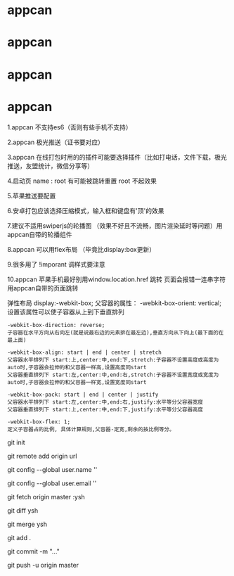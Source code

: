 # appcan
# appcan
# appcan
# appcan


1.appcan 不支持es6（否则有些手机不支持）

2.appcan 极光推送（证书要对应）

3.appcan 在线打包时用的的插件可能要选择插件（比如打电话，文件下载，极光推送，友盟统计，微信分享等）

4.启动页 name : root 有可能被跳转重置 root 不起效果

5.苹果推送要配置 
<config desc="" type="ENTITLEMENTS">
  <entitlement type="apns"></entitlement>
</config> 

6.安卓打包应该选择压缩模式，输入框和键盘有'顶'的效果

7.建议不适用swiperjs的轮播图 （效果不好且不流畅，图片渲染延时等问题）用appcan自带的轮播组件

8.appcan 可以用flex布局 （毕竟比display:box更新）

9.很多用了 !imporant 调样式要注意

10.appcan 苹果手机最好别用window.location.href 跳转 页面会报错一连串字符 用appcan自带的页面跳转








 弹性布局 
 display:-webkit-box;
 父容器的属性：
    -webkit-box-orient: vertical;
    设置该属性可以使子容器从上到下垂直排列

    -webkit-box-direction: reverse;
    子容器在水平方向从右向左(就是说最右边的元素排在最左边),垂直方向从下向上(最下面的在最上面)
    
    -webkit-box-align: start | end | center | stretch
    父容器水平排列下 start:上,center:中,end:下,stretch:子容器不设置高度或高度为auto时,子容器会拉伸的和父容器一样高,设置高度同start
    父容器垂直排列下 start:左,center:中,end:右,stretch:子容器不设置宽度或宽度为auto时,子容器会拉伸的和父容器一样宽,设置宽度同start

    -webkit-box-pack: start | end | center | justify
    父容器水平排列下 start:左,center:中,end:右,justify:水平等分父容器宽度
    父容器垂直排列下 start:上,center:中,end:下,justify:水平等分父容器高度
    
    -webkit-box-flex: 1;
    定义子容器占的比例, 具体计算规则,父容器-定宽,剩余的按比例等分。


git init

git remote add origin url

git config --global user.name ''

git config --global user.email ''

git fetch origin master :ysh

git diff ysh

git merge ysh

git add .

git commit -m "..."

git push -u origin master
